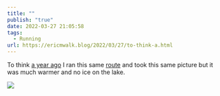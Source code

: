 ```yaml
---
title: ""
publish: "true"
date: 2022-03-27 21:05:58
tags:
  - Running
url: https://ericmwalk.blog/2022/03/27/to-think-a.html
---
```

To think [a year ago](https://ericmwalk.blog/2021/03/28/after-checking-into-our-place.html) I ran this same [route](http://www.strava.com/activities/6893543347) and took this same picture but it was much warmer and no ice on the lake.


![](https://ericmwalk.blog/uploads/2022/1321660337.jpg)